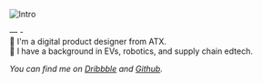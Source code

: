 ![Intro](https://i.imgur.com/3if1yE9.png)
<br />

— -  
👋 I'm a digital product designer from ATX.<br />
🚗 I have a background in EVs, robotics, and supply chain edtech.<br />

_You can find me on [Dribbble](https://dribbble.com/alexpriceco) and [Github](https://github.com/alexpriceco)._
